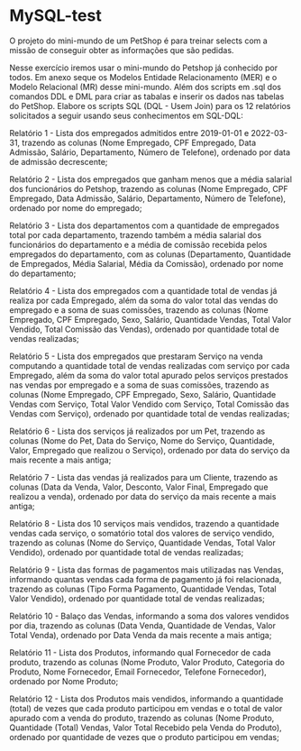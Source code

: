 # MySQL-test
O projeto do mini-mundo de um PetShop é para treinar selects com a missão de conseguir obter as informações que são pedidas.

Nesse exercício iremos usar o mini-mundo do Petshop já conhecido por todos. Em anexo seque os Modelos Entidade Relacionamento (MER) e o Modelo Relacional (MR) desse mini-mundo. Além dos scripts em .sql dos comandos DDL e DML para criar as tabalas e inserir os dados nas tabelas do PetShop. Elabore os scripts SQL (DQL - Usem Join) para os 12 relatórios solicitados a seguir usando seus conhecimentos em SQL-DQL:

Relatório 1 - Lista dos empregados admitidos entre 2019-01-01 e 2022-03-31, trazendo as colunas (Nome Empregado, CPF Empregado, Data Admissão,  Salário, Departamento, Número de Telefone), ordenado por data de admissão decrescente;

Relatório 2 - Lista dos empregados que ganham menos que a média salarial dos funcionários do Petshop, trazendo as colunas (Nome Empregado, CPF Empregado, Data Admissão,  Salário, Departamento, Número de Telefone), ordenado por nome do empregado;

Relatório 3 - Lista dos departamentos com a quantidade de empregados total por cada departamento, trazendo também a média salarial dos funcionários do departamento e a média de comissão recebida pelos empregados do departamento, com as colunas (Departamento, Quantidade de Empregados, Média Salarial, Média da Comissão), ordenado por nome do departamento;

Relatório 4 - Lista dos empregados com a quantidade total de vendas já realiza por cada Empregado, além da soma do valor total das vendas do empregado e a soma de suas comissões, trazendo as colunas (Nome Empregado, CPF Empregado, Sexo, Salário, Quantidade Vendas, Total Valor Vendido, Total Comissão das Vendas), ordenado por quantidade total de vendas realizadas;

Relatório 5 - Lista dos empregados que prestaram Serviço na venda computando a quantidade total de vendas realizadas com serviço por cada Empregado, além da soma do valor total apurado pelos serviços prestados nas vendas por empregado e a soma de suas comissões, trazendo as colunas (Nome Empregado, CPF Empregado, Sexo, Salário, Quantidade Vendas com Serviço, Total Valor Vendido com Serviço, Total Comissão das Vendas com Serviço), ordenado por quantidade total de vendas realizadas;

Relatório 6 - Lista dos serviços já realizados por um Pet, trazendo as colunas (Nome do Pet, Data do Serviço, Nome do Serviço, Quantidade, Valor, Empregado que realizou o Serviço), ordenado por data do serviço da mais recente a mais antiga;

Relatório 7 - Lista das vendas já realizados para um Cliente, trazendo as colunas (Data da Venda, Valor, Desconto, Valor Final, Empregado que realizou a venda), ordenado por data do serviço da mais recente a mais antiga;

Relatório 8 - Lista dos 10 serviços mais vendidos, trazendo a quantidade vendas cada serviço, o somatório total dos valores de serviço vendido, trazendo as colunas (Nome do Serviço, Quantidade Vendas, Total Valor Vendido), ordenado por quantidade total de vendas realizadas;

Relatório 9 - Lista das formas de pagamentos mais utilizadas nas Vendas, informando quantas vendas cada forma de pagamento já foi relacionada, trazendo as colunas (Tipo Forma Pagamento, Quantidade Vendas, Total Valor Vendido), ordenado por quantidade total de vendas realizadas;

Relatório 10 - Balaço das Vendas, informando a soma dos valores vendidos por dia, trazendo as colunas (Data Venda, Quantidade de Vendas, Valor Total Venda), ordenado por Data Venda da mais recente a mais antiga;

Relatório 11 - Lista dos Produtos, informando qual Fornecedor de cada produto, trazendo as colunas (Nome Produto, Valor Produto, Categoria do Produto, Nome Fornecedor, Email Fornecedor, Telefone Fornecedor), ordenado por Nome Produto;

Relatório 12 - Lista dos Produtos mais vendidos, informando a quantidade (total) de vezes que cada produto participou em vendas e o total de valor apurado com a venda do produto, trazendo as colunas (Nome Produto, Quantidade (Total) Vendas, Valor Total Recebido pela Venda do Produto), ordenado por quantidade de vezes que o produto participou em vendas;
